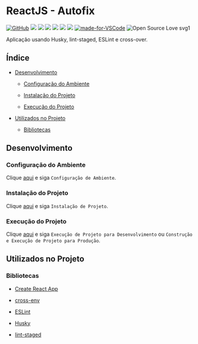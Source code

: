 # ReactJS - Autofix

[![GitHub](https://img.shields.io/github/license/mashape/apistatus.svg)](https://github.com/osvaldokalvaitir/reactjs-autofix/blob/master/LICENSE)
![](https://img.shields.io/github/package-json/v/osvaldokalvaitir/reactjs-autofix.svg)
![](https://img.shields.io/github/last-commit/osvaldokalvaitir/reactjs-autofix.svg?color=red)
![](https://img.shields.io/github/languages/top/osvaldokalvaitir/reactjs-autofix.svg?color=yellow)
![](https://img.shields.io/github/languages/count/osvaldokalvaitir/reactjs-autofix.svg?color=lightgrey)
![](https://img.shields.io/github/languages/code-size/osvaldokalvaitir/reactjs-autofix.svg)
![](https://img.shields.io/github/repo-size/osvaldokalvaitir/reactjs-autofix.svg?color=blueviolet)
[![made-for-VSCode](https://img.shields.io/badge/Made%20for-VSCode-1f425f.svg)](https://code.visualstudio.com/)
![Open Source Love svg1](https://badges.frapsoft.com/os/v1/open-source.svg?v=103)

Aplicação usando Husky, lint-staged, ESLint e cross-over.

## Índice

- [Desenvolvimento](#desenvolvimento)

  - [Configuração do Ambiente](#configuração-do-ambiente)

  - [Instalação do Projeto](#instalação-do-projeto)

  - [Execução do Projeto](#execução-do-projeto)

- [Utilizados no Projeto](#utilizados-no-projeto)

  - [Bibliotecas](#bibliotecas)

## Desenvolvimento

### Configuração do Ambiente

Clique [aqui](https://github.com/osvaldokalvaitir/projects-settings/blob/master/README.md) e siga `Configuração de Ambiente`.

### Instalação do Projeto

Clique [aqui](https://github.com/osvaldokalvaitir/projects-settings/blob/master/nodejs/nodejs.md) e siga `Instalação de Projeto`.

### Execução do Projeto

Clique [aqui](https://github.com/osvaldokalvaitir/projects-settings/blob/master/nodejs/libs/create-react-app.md) e siga `Execução de Projeto para Desenvolvimento` ou `Construção e Execução de Projeto para Produção`.

## Utilizados no Projeto

### Bibliotecas

- [Create React App](https://github.com/osvaldokalvaitir/projects-settings/blob/master/nodejs/libs/create-react-app.md)

- [cross-env](https://github.com/osvaldokalvaitir/projects-settings/blob/master/nodejs/libs/cross-env.md)

- [ESLint](https://github.com/osvaldokalvaitir/projects-settings/blob/master/nodejs/libs/eslint.md)

- [Husky](https://github.com/osvaldokalvaitir/projects-settings/blob/master/nodejs/libs/husky.md)

- [lint-staged](https://github.com/osvaldokalvaitir/projects-settings/blob/master/nodejs/libs/lint-staged.md)